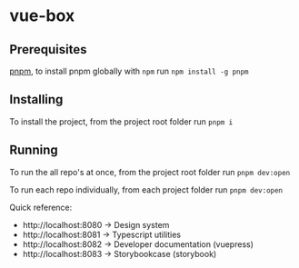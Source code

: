 # vue-box

## Prerequisites

[pnpm](https://pnpm.io/installation), to install pnpm globally with `npm` run `npm install -g pnpm`

## Installing

To install the project, from the project root folder run `pnpm i`

## Running

To run the all repo's at once, from the project root folder run `pnpm dev:open`

To run each repo individually, from each project folder run `pnpm dev:open`

Quick reference:
- http://localhost:8080 → Design system
- http://localhost:8081 → Typescript utilities
- http://localhost:8082 → Developer documentation (vuepress)
- http://localhost:8083 → Storybookcase (storybook)